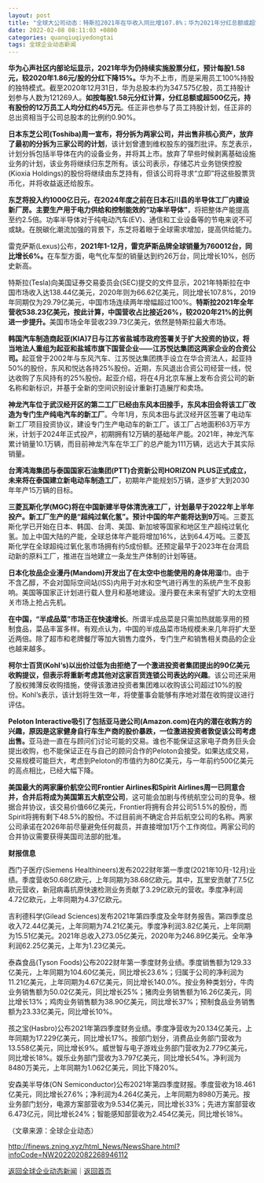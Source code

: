 ```yaml
---
layout: post
title: "全球大公司动态：特斯拉2021年在华收入同比增107.8%；华为2021年分红总额或超500亿元"
date: 2022-02-08 08:11:03 +0800
categories: quanqiuqiyedongtai
tags: 全球企业动态新闻
---
```

<p><strong>华为心声社区内部论坛显示，2021年华为仍持续实施股票分红，预计每股1.58元，较2020年1.86元/股的分红下降15%。</strong>华为不上市，而是采用员工100%持股的独特模式。截至2020年12月31日，华为总股本约为347.575亿股，员工持股计划参与人数为121269人。<strong>如按每股1.58元分红计算，分红总额或超500亿元，持有股份的12万员工人均分红约45万元</strong>。任正非也参与了员工持股计划，任正非的总出资相当于公司总股本的比例约0.90%。</p>
 <p><strong>日本东芝公司(Toshiba)周一宣布，将分拆为两家公司，并出售非核心资产，放弃了最初的分拆为三家公司的计划</strong>，该计划曾遭到维权股东的强烈批评。东芝表示，计划分拆包括半导体在内的设备业务，并将其上市。放弃了早些时候剥离基础设施业务的计划，该业务将继续归东芝所有。该公司表示，存储芯片业务铠侠控股(Kioxia Holdings)的股份将继续由东芝持有，但该公司将寻求“立即”将这些股票货币化，并将收益返还给股东。</p>
 <p><strong>东芝将投入约1000亿日元，在2024年度之前在日本石川县的半导体工厂内建设新厂房。主要生产用于电力供给和控制能效的“功率半导体”</strong>，将把整体产能提高至约2.5倍。功率半导体对于纯电动汽车(EV)、通信和工业设备等的节电来说不可或缺。在脱碳化潮流加强的背景下，东芝将着眼于全球需求增加，提高供给能力。</p>
 <p>雷克萨斯(Lexus)公布，<strong>2021年1-12月，雷克萨斯品牌全球销量为760012台，同比增长6%。</strong>在车型方面，电气化车型的销量达到约26万台，同比增长10%，创历史新高。</p>
 <p>特斯拉(Tesla)向美国证券交易委员会(SEC)提交的文件显示，2021年特斯拉在中国市场收入达138.44亿美元，2020年则为66.62亿美元，同比增长107.8%，2019年同期仅为29.79亿美元，中国市场连续两年增幅超过100%。<strong>特斯拉2021年全年营收538.23亿美元，按此计算，中国营收占比接近26%，较2020年21%的比例进一步提升。</strong>美国市场全年营收239.73亿美元，依然是特斯拉最大市场。</p>
 <p><strong>韩国汽车制造商起亚(KIA)7日与江苏省盐城市政府签署关于扩大投资的协议，将当地法人重组为起亚和盐城市旗下国营企业——江苏悦达集团这两家企业的合资公司。</strong>起亚曾于2002年与东风汽车、江苏悦达集团携手设立在华合资法人，起亚持50%的股份，东风和悦达各持25%股份。近期，东风退出合资公司经营一线，悦达收购了东风持有的25%股份。起亚介绍，将在4月北京车展上发布合资公司的新名称和新标识，并基于全新的空间识别设计重新打造展厅和卖场。</p>
 <p><strong>神龙汽车位于武汉经开区的第二工厂已经由东风本田接手，东风本田会将该工厂改造为专门生产纯电汽车的新工厂</strong>。今年1月，东风本田与武汉经开区签署了电动车新工厂项目投资协议，建设专门生产电动车的新工厂。该工厂占地面积63万平方米，计划于2024年正式投产，初期拥有12万辆的基础年产能。2021年，神龙汽车累计销量10.1万辆，而目前神龙汽车在华工厂的总产能为111万辆，远远大于其实际销量。</p>
 <p><strong>台湾鸿海集团与泰国国家石油集团(PTT)合资新公司HORIZON PLUS正式成立，未来将在泰国建立新电动车制造工厂</strong>，初期年产能规划5万辆，逐步扩大到2030年年产15万辆的目标。</p>
 <p><strong>三菱瓦斯化学(MGC)将在中国新建半导体清洗液工厂，计划最早于2022年上半年投产。新工厂生产的是“超纯过氧化氢”。预计中国的年产能将达到9万</strong>吨。三菱瓦斯化学已开始在日本、韩国、台湾、美国、新加坡等国家和地区生产超纯过氧化氢。加上中国大陆的产能，全球总体年产能将增加16%，达到64.4万吨。三菱瓦斯化学在全球超纯过氧化氢市场拥有约5成份额。还预定最早于2023年在台湾启动新的原料工厂，推进在当地建立一条龙生产体制的计划等链。</p>
 <p><strong>日本化妆品企业漫丹(Mandom)开发出了在太空中也能使用的身体用湿</strong>巾。由于不含乙醇，不会对国际空间站(ISS)内用于对水和空气进行再生的系统产生不良影响。美国等国家正计划进行载人登月和基地建设。漫丹要在未来有望扩大的太空相关市场上抢占先机。</p>
 <p><strong>在中国，“半成品菜”市场正在快速增长</strong>。所谓半成品菜是只需加热就能享用的预制食品，菜品丰富多样。有观点认为，中国的半成品菜市场规模未来几年将扩大至近两倍。除了超市和老牌餐厅等加大销售力度外，专门生产和销售相关商品的企业也越来越多。</p>
 <p><strong>柯尔士百货(Kohl‘s)以出价过低为由拒绝了一个激进投资者集团提出的90亿美元收购提议，但表示将重新考虑其他对这家百货连锁公司表达的兴趣</strong>。该公司还采用了股权摊薄反收购措施，使得该激进投资者集团难以收购该公司超过10%的股份。Kohl’s表示，该计划将生效一年，将使董事会能够有序地对潜在收购提议进行评估。</p>
 <p><strong>Peloton Interactive吸引了包括亚马逊公司(Amazon.com)在内的潜在收购方的兴趣，原因是这家健身自行车生产商的股价暴跌，一位激进投资者敦促该公司考虑出售。</strong>亚马逊一直在与顾问们讨论可能的交易。谁也不能保证这家电子商务巨头会提出收购，也不能保证正在与自己的顾问合作的Peloton会接受。如果达成交易，交易规模可能巨大，考虑到Peloton的市值约为80亿美元，与一年前约500亿美元的高点相比，已经大幅下降。</p>
 <p><strong>美国最大的两家廉价航空公司Frontier Airlines和Spirit Airlines周一已同意合并，合并后将成为美国第五大航空公司</strong>，这可能会加剧与传统航空公司的竞争。根据合并协议，该交易价值66亿美元，Frontier将拥有合并公司51.5%的股份，而Spirit将拥有剩下48.5%的股份。不过目前尚不确定合并后航空公司的名称。两家公司承诺在2026年前尽量避免任何裁员，并直接增加1万个工作岗位。两家公司的合并协议需要获得美国司法部的批准。</p>
 <p><strong>财报信息</strong></p>
 <p>西门子医疗(Siemens Healthineers)发布2022财年第一季度(2021年10月-12月)业绩。季度营收50.68亿欧元，上年同期为38.68亿欧元。其中，瓦里安贡献了7.5亿欧元营收，新冠病毒抗原快速检测业务贡献了3.29亿欧元的营收。季度净利润4.72亿欧元，上年同期为4.37亿欧元。</p>
 <p>吉利德科学(Gilead Sciences)发布2021年第四季度及全年财务报告。第四季度总收入72.44亿美元，上年同期为74.21亿美元。季度净利润3.82亿美元，上年同期为15.51亿美元。2021年总收入273.05亿美元，2020年为246.89亿美元。全年净利润62.25亿美元，上年为1.23亿美元。</p>
 <p>泰森食品(Tyson Foods)公布2022财年第一季度财务业绩。季度销售额为129.33亿美元，上年同期为104.60亿美元，同比增长23.6%；归属于公司的净利润为11.21亿美元，上年同期为4.67亿美元，同比增长140.0%。按业务种类划分，牛肉业务销售额为50.02亿美元，同比增长25%；猪肉业务销售额为16.26亿美元，同比增长13%；鸡肉业务销售额为38.90亿美元，同比增长37%；预制食品业务销售额为23.33亿美元，同比增长10%。</p>
 <p>孩之宝(Hasbro)公布2021年第四季度财务业绩。季度净营收为20.134亿美元，上年同期为17.229亿美元，同比增长17%。按部门划分，消费品业务部门营收为13.558亿美元，同比增长9%。威世智与电子游戏业务部门营收为2.779亿美元，同比增长18%。娱乐业务部门营收为3.797亿美元，同比增长54%。净利润为8480万美元，上年同期为1.062亿美元，同比下降20%。</p>
 <p>安森美半导体(ON Semiconductor)公布2021年第四季度财报。季度营收为18.461亿美元，同比增长27.6%；净利润为4.264亿美元，上年同期为8980万美元。按业务部门划分，电源方案部营收为9.534亿美元，同比增长33%；先进方案部营收6.473亿元，同比增长24%；智能感知部营收为2.454亿美元，同比增长18%。</p><p class="em_media">（文章来源：全球企业动态）</p>

<http://finews.zning.xyz/html_News/NewsShare.html?infoCode=NW202202082268946112>

[返回全球企业动态新闻](//finews.withounder.com/category/quanqiuqiyedongtai.html)｜[返回首页](//finews.withounder.com/)